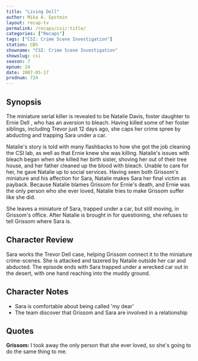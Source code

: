 ```yaml
---
title: "Living Doll"
author: Mika A. Epstein
layout: recap-tv
permalink: /recaps/csi/:title/
categories: ["Recaps"]
tags: ["CSI: Crime Scene Investigation"]
station: CBS
showname: "CSI: Crime Scene Investigation"
showslug: csi
season: 7
epnum: 24  
date: 2007-05-17
prodnum: 724  
---
```


## Synopsis

The miniature serial killer is revealed to be Natalie Davis, foster daughter to Ernie Dell , who has an aversion to bleach. Having killed some of her foster siblings, including Trevor just 12 days ago, she caps her crime spree by abducting and trapping Sara under a car.

Natalie's story is told with many flashbacks to how she got the job cleaning the CSI lab, as well as that Ernie knew she was killing. Natalie's issues with bleach began when she killed her birth sister, shoving her out of their tree house, and her father cleaned up the blood with bleach. Unable to care for her, he gave Natalie up to social services. Having seen both Grissom's miniature and his affection for Sara, Natalie makes Sara her final victim as payback. Because Natalie blames Grissom for Ernie's death, and Ernie was the only person who she ever loved, Natalie tries to make Grissom suffer like she did.

She leaves a miniature of Sara, trapped under a car, but still moving, in Grissom's office. After Natalie is brought in for questioning, she refuses to tell Grissom where Sara is.

## Character Review

Sara works the Trevor Dell case, helping Grissom connect it to the miniature crime-scenes. She is attacked and tazered by Natalie outside her car and abducted. The episode ends with Sara trapped under a wrecked car out in the desert, with one hand reaching into the muddy ground.

## Character Notes

* Sara is comfortable about being called 'my dear'  
* The team discover that Grissom and Sara are involved in a relationship

## Quotes

**Grissom:** I took away the only person that she ever loved, so she's going to do the same thing to me.

